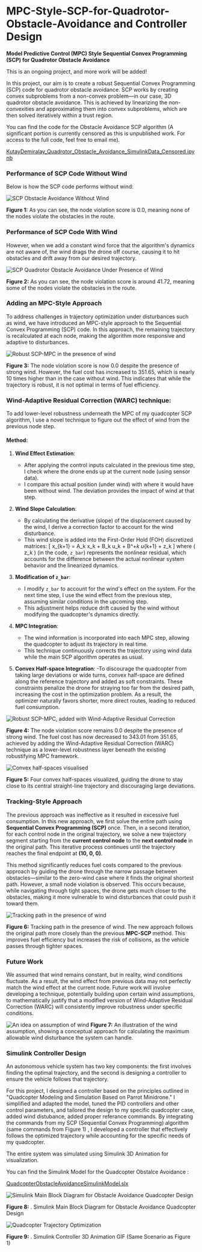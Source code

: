 # MPC-Style-SCP-for-Quadrotor-Obstacle-Avoidance and Controller Design

**Model Predictive Control (MPC) Style Sequential Convex Programming (SCP) for Quadrotor Obstacle Avoidance**

This is an ongoing project, and more work will be added!

In this project, our aim is to create a robust Sequential Convex Programming (SCP) code for quadrotor obstacle avoidance. SCP works by creating convex subproblems from a non-convex problem—in our case, 3D quadrotor obstacle avoidance. This is achieved by linearizing the non-convexities and approximating them into convex subproblems, which are then solved iteratively within a trust region.

You can find the code for the Obstacle Avoidance SCP algorithm (A significant portion is currently censored as this is unpublished work. For access to the full code, feel free to email me).

[KutayDemiralay_Quadrotor_Obstacle_Avoidance_SimulinkData_Censored.ipynb](./KutayDemiralay_Quadrotor_Obstacle_Avoidance_SimulinkData_Censored.ipynb)


### Performance of SCP Code Without Wind

Below is how the SCP code performs without wind:

![SCP Obstacle Avoidance Without Wind](./images/SCPww.png)


**Figure 1:** As you can see, the node violation score is 0.0, meaning none of the nodes violate the obstacles in the route.

### Performance of SCP Code With Wind

However, when we add a constant wind force that the algorithm's dynamics are not aware of, the wind drags the drone off course, causing it to hit obstacles and drift away from our desired trajectory.

![SCP Quadrotor Obstacle Avoidance Under Presence of Wind](./images/SCPwow.png)

**Figure 2:** As you can see, the node violation score is around 41.72, meaning some of the nodes violate the obstacles in the route.

### Adding an MPC-Style Approach

To address challenges in trajectory optimization under disturbances such as wind, we have introduced an MPC-style approach to the Sequential Convex Programming (SCP) code. In this approach, the remaining trajectory is recalculated at each node, making the algorithm more responsive and adaptive to disturbances.



![Robust SCP-MPC in the presence of wind ](./images/SCPMPC.png)

**Figure 3:** The node violation score is now 0.0 despite the presence of strong wind. However, the fuel cost has increased to 351.65, which is nearly 10 times higher than in the case without wind. This indicates that while the trajectory is robust, it is not optimal in terms of fuel efficiency.


### Wind-Adaptive Residual Correction (WARC) technique:
To add lower-level robustness underneath the MPC of my quadcopter SCP algorithm, I use a novel technique to figure out the effect of wind from the previous node step.

#### Method:
1. **Wind Effect Estimation**:
   - After applying the control inputs calculated in the previous time step, I check where the drone ends up at the current node (using sensor data).
   - I compare this actual position (under wind) with where it would have been without wind. The deviation provides the impact of wind at that step.

2. **Wind Slope Calculation**:
   - By calculating the derivative (slope) of the displacement caused by the wind, I derive a correction factor to account for the wind disturbance.
   - This wind slope is added into the First-Order Hold (FOH) discretized matrices:
     \[
     x_{k+1} = A_k x_k + B_k u_k + B^+_k u_{k+1} + z_k
     \]
     where \( z_k \) (in the code, `z_bar`) represents the nonlinear residual, which accounts for the difference between the actual nonlinear system behavior and the linearized dynamics.

3. **Modification of `z_bar`**:
   - I modify `z_bar` to account for the wind's effect on the system. For the next time step, I use the wind effect from the previous step, assuming similar conditions in the upcoming step. 
   - This adjustment helps reduce drift caused by the wind without modifying the quadcopter's dynamics directly.

4. **MPC Integration**:
   - The wind information is incorporated into each MPC step, allowing the quadcopter to adjust its trajectory in real time.
   - This technique continuously corrects the trajectory using wind data while the main SCP algorithm operates as usual.

5. **Convex Half-space Integration**:
   -To discourage the quadcopter from taking large deviations or wide turns, convex half-space are defined along the reference trajectory and added as soft constraints. These constraints penalize the drone for straying too far from the desired path, increasing the cost in the optimization problem. As a result, the optimizer naturally favors shorter, more direct routes, leading to reduced fuel consumption.

   
![Robust SCP-MPC, added with Wind-Adaptive Residual Correction  ](./images/SCPMPCwind.png)

**Figure 4:** The node violation score remains 0.0 despite the presence of strong wind. The fuel cost has now decreased to 343.01 from 351.65, achieved by adding the Wind-Adaptive Residual Correction (WARC) technique as a lower-level robustness layer beneath the existing robustifying MPC framework.



![Convex half-spaces visualised  ](./images/halfspace.png)

**Figure 5:** Four convex half-spaces visualized, guiding the drone to stay close to its central straight-line trajectory and discouraging large deviations.

### **Tracking-Style Approach**  

The previous approach was ineffective as it resulted in excessive fuel consumption. In this new approach, we first solve the entire path using **Sequential Convex Programming (SCP)** once. Then, in a second iteration, for each control node in the original trajectory, we solve a new trajectory segment starting from the **current control node** to the **next control node** in the original path. This iterative process continues until the trajectory reaches the final endpoint at **(10, 0, 0)**.  

This method significantly reduces fuel costs compared to the previous approach by guiding the drone through the narrow passage between obstacles—similar to the zero-wind case where it finds the original shortest path. However, a small node violation is observed. This occurs because, while navigating through tight spaces, the drone gets much closer to the obstacles, making it more vulnerable to wind disturbances that could push it toward them.

![Tracking path in the presence of wind](./images/TrackSCP.png)  

**Figure 6:** Tracking path in the presence of wind. The new approach follows the original path more closely than the previous **MPC-SCP** method. This improves fuel efficiency but increases the risk of collisions, as the vehicle passes through tighter spaces.



### Future Work

We assumed that wind remains constant, but in reality, wind conditions fluctuate. As a result, the wind effect from previous data may not perfectly match the wind effect at the current node. Future work will involve developing a technique, potentially building upon certain wind assumptions, to mathematically justify that a modified version of Wind-Adaptive Residual Correction (WARC) will consistently improve robustness under specific conditions.

![An idea on assumption of wind](./images/WindPossible.png)
**Figure 7:** An illustration of the wind assumption, showing a conceptual approach for calculating the maximum allowable wind disturbance the system can handle.



### Simulink Controller Design

An autonomous vehicle system has two key components: the first involves finding the optimal trajectory, and the second is designing a controller to ensure the vehicle follows that trajectory.

For this project, I designed a controller based on the principles outlined in "Quadcopter Modeling and Simulation Based on Parrot Minidrone." I simplified and adapted the model, tuned the PID controllers and other control parameters, and tailored the design to my specific quadcopter case, added wind distubance,  added proper referance commands. By integrating the commands from my SCP (Sequential Convex Programming) algorithm (same commands from Figure 1) , I developed a controller that effectively follows the optimized trajectory while accounting for the specific needs of my quadcopter.


The entire system was simulated using Simulink 3D Animation for visualization.

You can find the Simulink Model for the Quadcopter Obstalce Avoidance :

[QuadcopterObstacleAvoidanceSimulinkModel.slx](./QuadcopterObstacleAvoidanceSimulinkModel.slx)


![Simulink Main Block Diagram for Obstacle Avoidance Quadcopter Design](./images/SimulinkMod.png)

**Figure 8:** . Simulink Main Block Diagram for Obstacle Avoidance Quadcopter Design

![Quadcopter Trajectory Optimization](images/Trajoptgif.gif)

**Figure 9:** . Simulink Controller 3D Animation GIF (Same Scenario as Figure 1)
